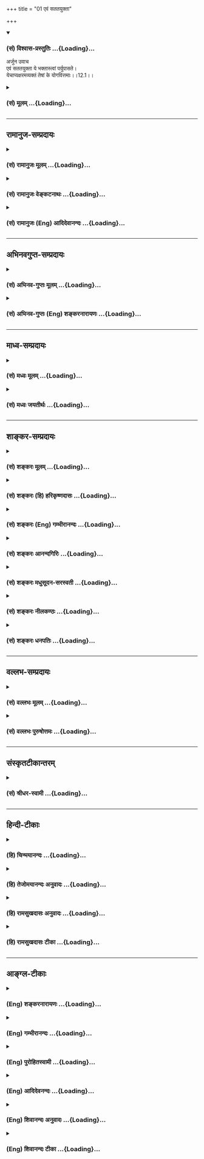 +++
title = "01 एवं सततयुक्ता"

+++
<div class="js_include" newlevelforh1="3" title="(सं) विश्वास-प्रस्तुतिः" unfilled url="/purANam_vaiShNavam/mahAbhAratam/06-bhIShma-parva/03-bhagavad-gItA-parva/saMskRtam/vishvAsa-prastutiH/12_bhakti-yogaH/01_evaM_satatayuktA.md">
<details open><summary><h3>(सं) विश्वास-प्रस्तुतिः ...{Loading}...</h3></summary>

अर्जुन उवाच  
एवं सततयुक्ता ये भक्तास्त्वां पर्युपासते।  
येचाप्यक्षरमव्यक्तं तेषां के योगवित्तमाः।।12.1।।
</details>
</div>
<div class="js_include collapsed" newlevelforh1="3" title="(सं) मूलम्" unfilled url="/purANam_vaiShNavam/mahAbhAratam/06-bhIShma-parva/03-bhagavad-gItA-parva/saMskRtam/mUlam/12_bhakti-yogaH/01_evaM_satatayuktA.md">
<details><summary><h3>(सं) मूलम् ...{Loading}...</h3></summary>

अर्जुन उवाच  
एवं सततयुक्ता ये भक्तास्त्वां पर्युपासते।  
येचाप्यक्षरमव्यक्तं तेषां के योगवित्तमाः।।12.1।।
</details>
</div>


_________________
## रामानुज-सम्प्रदायः
<div class="js_include collapsed" newlevelforh1="3" title="(सं) रामानुजः मूलम्" unfilled url="/purANam_vaiShNavam/mahAbhAratam/06-bhIShma-parva/03-bhagavad-gItA-parva/saMskRtam/rAmAnujaH/mUlam/12_bhakti-yogaH/01_evaM_satatayuktA.md">
<details><summary><h3>(सं) रामानुजः मूलम् ...{Loading}...</h3></summary>

।।12.1।। अर्जुन उवाच -- एवंमत्कर्मकृत् (गीता 11।55) इत्यादिना उक्तेन
प्रकारेण **सततयुक्ताः** भगवन्तं त्वाम् एव परं प्राप्यं मन्वाना **ये
भक्ताः त्वां** सकलविभूतियुक्तम्
अनवधिकातिशयसौन्दर्यसौशील्यसार्वज्ञ्यसत्यसंकल्पत्वाद्यनन्दगुणसागरं
परिपूर्णम् **उपासते;** **ये च अपि अक्षरं** प्रत्यगात्मस्वरूपं तद् एव च
**अव्यक्तं** चक्षुरादिकरणेन अनभिव्यक्तस्वरूपम् उपासते; **तेषाम्**
उभयेषां **के योगवित्तमाः** के स्वसाध्यं प्रति शीघ्रगामिनः इत्यर्थः। भवामि
न चिरात्पार्थ मय्यावेशितचेतसाम्।। (गीता 12।7) इति उत्तरत्र योगवित्तमत्वं
शैघ्र्यविषयम् इति हि व्यञ्जयिष्यते।

</details>
</div>
<div class="js_include collapsed" newlevelforh1="3" title="(सं) रामानुजः वेङ्कटनाथः" unfilled url="/purANam_vaiShNavam/mahAbhAratam/06-bhIShma-parva/03-bhagavad-gItA-parva/saMskRtam/rAmAnujaH/venkaTanAthaH/12_bhakti-yogaH/01_evaM_satatayuktA.md">
<details><summary><h3>(सं) रामानुजः वेङ्कटनाथः ...{Loading}...</h3></summary>

  
  
।।12.1।। प्रसक्ताया भक्तेः श्रैष्ठ्यादिकमुच्यत इति
द्वादशाध्यायार्थसङ्गतिं वक्तुं पूर्वोक्तमनुवदन् भक्तियोगप्रकरणे
वैश्वरूप्यप्रदर्शनसङ्गतिमप्यर्थाद्विविनक्ति -- भक्तियोगनिष्ठानामिति।
साक्षात्कृते हि पूर्णोपासनं शक्यम्; उपास्यत्वफलत्वोपयुक्ताकारेण
तत्प्रकाशनं च युक्तमिति भावः।
प्रस्तुतसाक्षात्कारादिकारणप्रधानसङ्गतिस्थलमाहउक्तं चेति। स्वप्रकाशनहेतुः
कारुण्यादिकम्। तदैव कार्यसिद्ध्यर्थं सत्यसङ्कल्पत्वोक्तिः।
उपायफलनिर्देशानन्तरं फलाविलम्बाद्युक्तिरिति सङ्गतिमाहअनन्तरमिति।
एतेनभक्तिशैघ्र्यमुपायोक्तिरशक्तस्यात्मनिष्ठता।
तत्प्रकारास्त्वतिप्रीतिर्भक्ते द्वादश उच्यते \[गी.सं.16\] इति
सङ्ग्रहश्लोकोऽपि व्याख्यातः। अतिप्रीतिः इत्यादिना संगृहीतस्य
द्वादशाध्यायान्तिमश्लोकार्थस्य भाष्ये चकारेण सङ्ग्रहः।
उपक्रान्तोपसंहारमात्ररूपत्वात्तस्य पृथगनुक्तिः। अस्मिन्नध्याये
योगवित्तमयुक्ततमादिशब्दैः प्रश्नोत्तरगतैस्तारतम्यमात्रमुच्यते।
तच्चोपास्यप्रकर्षहैतुकफलतारतम्यनिबन्धनं किं न स्यात् इत्यत्राह --
भगवदुपासनस्येति। सम्प्रतिपन्नांशे पुनः प्रश्नो न युक्त इति भावः।
अव्यवहितवाक्यसङ्गतिव्यञ्जनार्थमासक्तिवशादौचित्याच्चैवंशब्दानूदितमाहमत्कर्मकृदित्यादिनोक्तेन
प्रकारेणेति। सततयुक्तशब्दोऽत्र सततयोगाशंसापर इत्यभिप्रायेणाहभगवन्तं
त्वामेव परं प्राप्यं मन्वाना इति। मत्परमः \[11।55\] इति हि
पूर्वश्लोकोक्तम्। सुग्रहत्वानुगुणाकारसूचनार्थंसकलेत्यादिनात्वाम् इति
निर्देशस्य प्रागुपदेशदिव्यचक्षुर्भ्यां
प्रतिपन्नविभूत्यादिवैशिष्ट्यपरत्वं दर्शितम्। यद्वापर्युपासते
इत्यत्रोपसर्गाभिप्रेतोक्तिरियम्। तदाहपरिपूर्णमिति। अक्षरशब्दस्य
प्रकृतावीश्वरे च प्रयोगादिह तद्व्यावृत्त्यर्थमाहप्रत्यगात्मस्वरूपमिति।
अव्यक्तशब्दस्याक्षरशब्दसमभिव्याहृताचिद्विशेषपरत्वव्युदासायाहतदेव
चाव्यक्तमिति। यच्छब्दत्रयाभावादुत्तरे
च,विशेषणविशेष्यव्यक्तेरत्रोपास्यत्रयपरत्वमनुचितमिति
भावः। पञ्चविंशकमव्यक्तं ष़ड्विंशः पुरुषोत्तमः। एतज्ज्ञात्वा विमुच्यन्ते
यतयः शान्तबुद्धयः इति यमस्मृतिवचनेऽपि पुरुषोत्तमादर्वाचीन
एवाव्यक्तशब्दः। अत्र योगवित्तमशब्दाभिप्रेतमाधिक्यं दर्शयतिके
स्वसाध्यमिति। प्रश्नस्योपास्याधिक्यादिपरत्वं मा भूत् उक्तार्थपरत्वे किं
प्रमाणं इत्यत्राहभवामीति। प्रश्नान्यथानुपपत्त्यैव पारिशेष्यादयमर्थः
सिद्धः उत्तरवाक्ये तु स्पष्टः। क्लेशोऽधिकतरस्तेषाम् इति
चाक्षरनिष्ठात्प्रकर्ष उच्यत इति भावः।  
  

</details>
</div>
<div class="js_include collapsed" newlevelforh1="3" title="(सं) रामानुजः (Eng) आदिदेवानन्दः" unfilled url="/purANam_vaiShNavam/mahAbhAratam/06-bhIShma-parva/03-bhagavad-gItA-parva/saMskRtam/rAmAnujaH/english/AdidevAnandaH/12_bhakti-yogaH/01_evaM_satatayuktA.md">
<details><summary><h3>(सं) रामानुजः (Eng) आदिदेवानन्दः ...{Loading}...</h3></summary>

12.1 Arjuna said These are two types of spiritual aspirants who are
contrasted thus: (1) On the one hand there are those devotees who adore
You 'thus'; namely, in the way taught in such text as 'Whosoever works
for Me' (11.55), and who are desirous of being ever 'integrated' with
You, namely, considering You as the supreme end. They adore You in utter
devotion - You, the ocean of boundless attributes of limitless
excellence like grace, affability, omniscience, true resolve etc., and
endowed with all glory. (2) On the other hand there are those who
meditate on the 'Imperishable', (Aksara) namely, the individual self in
Its true nature, which is the same as the 'Unmanifest' (Avyakta), namely
that whose nature cannot be grasped by organs such as the eye etc. The
estion posed is: Which of these two classes of devotees have greater
knowledge of Yoga; Who would reach their respective goals sooner; Such
is the meaning of the estion. Sri Krsna clearly states later on, 'O
Arjuna, I become before long their redeemer from the fatal sea of
recurring births and deaths' (12.7), with reference to the speed with
which the latter kind of devotees reach Him.

</details>
</div>


_________________
## अभिनवगुप्त-सम्प्रदायः
<div class="js_include collapsed" newlevelforh1="3" title="(सं) अभिनव-गुप्तः मूलम्" unfilled url="/purANam_vaiShNavam/mahAbhAratam/06-bhIShma-parva/03-bhagavad-gItA-parva/saMskRtam/abhinava-guptaH/mUlam/12_bhakti-yogaH/01_evaM_satatayuktA.md">
<details><summary><h3>(सं) अभिनव-गुप्तः मूलम् ...{Loading}...</h3></summary>

।।12.1।। एवमिति। एवम् उक्तेन नयेन ये सेश्वरब्रह्मोपासका ये च +++(S omits ये
च)+++ केवलं आत्ममात्रमुपासते; तेषां विशेषाख्यानाय प्रश्नः।

</details>
</div>
<div class="js_include collapsed" newlevelforh1="3" title="(सं) अभिनव-गुप्तः (Eng) शङ्करनारायणः" unfilled url="/purANam_vaiShNavam/mahAbhAratam/06-bhIShma-parva/03-bhagavad-gItA-parva/saMskRtam/abhinava-guptaH/english/shankaranArAyaNaH/12_bhakti-yogaH/01_evaM_satatayuktA.md">
<details><summary><h3>(सं) अभिनव-गुप्तः (Eng) शङ्करनारायणः ...{Loading}...</h3></summary>

12.1 Evam etc. The estion is for getting an explanation regarding the
superiority among those who are the worshippers of the Absolute with
Sovereign power, by the said method and those who worship the Self alone
\[without any attribute\].

</details>
</div>


_________________
## माध्व-सम्प्रदायः
<div class="js_include collapsed" newlevelforh1="3" title="(सं) मध्वः मूलम्" unfilled url="/purANam_vaiShNavam/mahAbhAratam/06-bhIShma-parva/03-bhagavad-gItA-parva/saMskRtam/madhvaH/mUlam/12_bhakti-yogaH/01_evaM_satatayuktA.md">
<details><summary><h3>(सं) मध्वः मूलम् ...{Loading}...</h3></summary>

।।12.1।। उपासनाप्रियाय नमः। । अव्यक्तोपासनाद्भगवदुपासनस्योत्तमत्वं
प्रदर्श्य तदुपायं प्रदर्शयत्यस्मिन्नध्याये तदुपासनमपि मोक्षसाधनं
प्रतीयते श्रियं वसाना अमृतत्वमायन्भवन्ति सत्या समिथा मितद्रौ
\[ऋक्सं.7।4।4।4\] इति। अनाद्यनन्तं महतः परं ध्रुवं निचाय्य
तन्मृत्युमुखात्प्रमुच्यते \[कठो.3।15\] इति च। अव्यक्तं च महतः परम्। महतः
परमव्यक्तम् \[कठो.3।11\] इत्युक्तपरामर्शोपपत्तेः। उपास्य तां
श्रियमव्यक्तसंज्ञां भक्त्या मर्त्यो मुच्यते सर्वबन्धैः इति सामवेदे
आग्निवेश्यशाखायाम्। महच्च माहात्म्यं तस्या वेदेषूच्यते -- चतुष्कपर्दा
युवतिः सुपेशा घृतप्रतीका वयुनानि वस्ते। तस्यां सुपर्णा वृषणा
निषेदतुर्यत्र देवा दधिरे भागधेयम्। \[ऋक्सं.8।6।16।3\] चतुःशिखण्डा युवतिः
सुपेशा घृतप्रतीका वयुनानि वस्ते इति च। अहं
रुद्रेभिर्वसुभिश्चराम्यहमादित्यैरुत विश्वदेवैः इत्यारभ्य अहं राष्ट्री
सङ्गमनी वसूनां चिकितुषी प्रथमा यज्ञियानाम्। तां मा देवा व्यदधुः पुरुत्रा
भूरिस्थात्रां भूर्यावेशयन्तीम्। मया सो अन्नमत्ति यो विपश्यति यः प्राणिति
य ईं श्रृणोत्युक्तम्। अमन्तवो मां त उपक्षियन्ति श्रुधि श्रुत श्रद्धिवं
ते वदामि। यं कामये तं तमुग्रं कृणोमि तं ब्रह्माणं तमृषिं तं सुमेधाम्।
अहं रुद्राय धनुरातनोमि ब्रह्मद्विषे शरवे हन्तवा उ।। अहं सुवे पितरमस्य
मूर्धन्मम योनिरप्स्वान्तस्समुद्रे। परो दिवा पर एना पृथिव्यै तावती महिना
सम्बभूव \[ऋक्सं.8।7व.11;12\] इत्यादि च। त्वया जुष्ट ऋषिर्भवति देवि त्वया
ब्रह्म गतश्रीरुत त्वया \[म.ना.13।2\] इति च। इति शङ्का कस्यचिद्भवति; अतो
जानन्नपि सूक्ष्मयुक्तिज्ञानार्थं पृच्छति -- एवमिति। एवंशब्देन
दृष्टश्रुतरूपंमत्कर्मकृत् \[11।55\] इत्यादिप्रकारश्च परामृश्यते। अव्यक्तं
प्रकृतिः। महतः परमव्यक्तं \[कठो.3।12\] इति प्रयोगात्। यत्तत्
त्रिगुणमव्यक्तं नित्यं सदसदात्मकम्। प्रधानं प्रकृतिं प्राहुरविशेषं
विशेषवत् \[3।26।10\] इति च भागवते। अक्षरं च तत्। अक्षरात्परतः परः
\[मु.उ.2।1।2\] इति श्रुतेः। परं तु ब्रह्म न हि
भगवतोऽन्यत्। आनन्दमानन्दमयेऽवसाने सर्वात्मके ब्रह्मणि वासुदेवे \[ \] इति
भागवते। रूपं चेदृशं साधितं पुरस्तात्। उपासनं च तथैव कार्यम्। सहस्रशीर्षा
पुरुषः सहस्राक्षः सहस्रपात् \[ऋक्सं.8।4।17।1श्वे.उ.3।14\] इत्यारभ्य
तमेवं विद्वानमृत इह भवति \[नृ.पू.ता.1।6\] नान्यः पन्था अयनाय विद्यते
\[श्वे.उ.3।8\] इति साम्यासा। आदित्यवर्णत्वादिश्च न
वृथोपचारत्वेनाङ्गीकार्यः। तथा च सामवेदे सौकरायणश्रुतिः -- स्थाणुर्ह वै
प्राजापत्यः स प्रजापतिं पितरमेत्योवाच। मुमुक्षुभिः साधुभिः पूतपापैः किमु
ह वै तारकं तारवाच्यम्। ध्यानं च तस्याप्तरुचेः कथं स्याद्ध्येयश्च कः
पुरुषोऽलोमपादः इति। तं होवाचैष वै विष्णुस्तारकोऽलोमपादो ध्यानं च
तस्याप्तरुचेर्वदामि। सोऽनन्तशीर्षो बहुवर्णः सुवर्णो ध्येयः स वै
लोहितादित्यवर्णः। श्यामोऽथ वा हृदये सोऽष्टबाहुरनन्तवीर्योऽनन्तबलः पुराणः
इति। अरूपत्वा देस्तु गतिरुक्ता। पुरुषभेदश्च प्रश्नादौ प्रतीयते। त्वां
पर्युपासतेये चाप्यक्षरमव्यक्तं इत्यादौ।

</details>
</div>
<div class="js_include collapsed" newlevelforh1="3" title="(सं) मध्वः जयतीर्थः" unfilled url="/purANam_vaiShNavam/mahAbhAratam/06-bhIShma-parva/03-bhagavad-gItA-parva/saMskRtam/madhvaH/jayatIrthaH/12_bhakti-yogaH/01_evaM_satatayuktA.md">
<details><summary><h3>(सं) मध्वः जयतीर्थः ...{Loading}...</h3></summary>

।।12.1।। एतदध्यायप्रतिपाद्यमर्थमाह -- **अव्यक्ते**ति। अव्यक्तं श्रीः;
तदुपायं भगवदुपासनोपायम्। तदुपायप्रदर्शनं च
भगवदुपासनाधिक्यसमर्थनार्थमित्येकार्थता; षट्कान्तर्भावश्च। अर्जुनस्य
प्रश्नसङ्गतिप्रदर्शनेनैवानन्तर्यलक्षणाऽपि सङ्गतिर्ज्ञायते। ननु
भगवदुपासनमिवाव्यक्तोपासनमपि यदि मोक्षसाधनत्वेन प्रमितं स्यात्; तदा
तत्साधकाधिक्यविषयः संशयः स्यात्। तदेव कुतः तथा च कथमयं संशयमूलोऽर्जुनस्य
प्रश्नः नहि भिन्नफलसाधनसाधकानां निर्धारणार्थः प्रश्नो युज्यते; किन्तु
साध्यनिर्धारणार्थ एव न च तथा प्रकृतोयावानर्थः \[2।46\] इत्यादिना
निरस्तत्वादित्यत आह **तदुपासनमपी**ति। श्रियं प्रति वसाना
वसन्तस्तामाच्छाद्य स्थिताः; उपासीना इति यावत्। तेषां समिथा समीहितानि
सत्यानि भवन्ति। मितद्रौ समुद्रे क्षीराब्धौ। श्रीशब्दस्यान्यतोऽपि
प्रवृत्तेः अव्यक्तविषयामेव श्रुतिं पठति -- **अनादीति**। निचाय्य सम्पूज्य
निशाम्य वा। अत्रापि नाव्यक्तं श्रूयत इत्यत आह -- **अव्यक्तं चे**ति।
चोऽवधारणे। कुत एतत् परमात्मनोऽपि तत्सम्भवादित्यत आह -- **महत इति**। अत्र
हि तं महतः परमिति परमर्शो दृश्यते; स चोक्तस्यैव भवति; अव्यक्तमेव च महतः
परमव्यक्तं \[कठो.3।11\] इति महतः परत्वेनोक्तम् अतोऽत्राप्यव्यक्तग्रहणे
तमित्ययंमहतः परमव्यक्तं इत्युक्तस्य परामर्श इत्युपपद्यते।
अन्यथाऽनुक्तपरामर्शः प्रसज्यते। परमात्मा तु न महतः पर इत्युक्तः किन्तु
अव्यक्तात्पुरुषः परः \[कठो.3।11\]
इत्येवेत्यर्थः। श्रुतिद्वयार्थसंग्राहिकां स्पष्टां चात्र श्रुतिमुदाहरति
-- **उपास्ये**ति। नन्वेवं प्रतीयमानमपि अव्यक्तोपासनस्य
मोक्षसाधनत्वमुपचरितमेवअन्तवत्तु फलं तेषां \[7।23\] इत्युक्तन्यायात् अतो
नास्य सन्देहहेतुत्वमित्यत आह -- **महच्चे**ति। तस्याः श्रियः युक्तं
ब्रह्माद्युपासनस्य मोक्षसाधनतायां उपचरितत्वकल्पनम्; तेषां
जननमरणादिमत्त्वेनासम्भवात्। श्रियस्तु महामाहात्म्यवत्त्वेन
वेदोक्तत्वादसम्भवाभावात्। वास्तवमेव तदुपासनस्य मोक्षसाधनत्वमित्यर्थः।
सुपेशा सुरूपा घृतप्रतीका दीप्ताङ्गी वयुनानि ज्ञानानि वस्ते आच्छादयति;
ज्ञानालंकृतेति यावत्। सुपर्णा सुष्ठु परमानन्दौ; वृषणा सेवकौ; द्विरूपो
भगवानेव। यत्र यस्यां विषये। अत्र नित्ययौवनं ज्ञानमयत्वं
सर्वदेवतापूज्यत्वं च प्रतीयते। एवमुत्तरत्र। रुद्राद्यैः परिवृता राष्ट्री
राज्ञी यज्ञियानां यज्ञार्हाणां वसूनां पदार्थानां देवानां वा सङ्गमनी
सङ्गमयित्री। प्रथमा चिकितुषी अनादितः सर्वत्र कृतनिवासा। पुरुत्रा
पुरुस्थानेषु व्यदधुः कृतवन्तः पूजार्थं प्रतिष्ठापितवन्तः। भूरिस्थात्रां
स्वतो भूरिस्थानेषु स्थिताम्। भूरिस्थानेषु देवानावेशयन्तीम्। योऽन्नमत्ति
स मयैवात्तीत्यादि। ये अमन्तवो निरपराधास्ते मामुपक्षियन्ति मत्समीपे
वसन्ति। श्रुधि शृणु। श्रुत प्रसिद्ध। श्रद्धिवं श्रद्धेयम्। यमुग्रं
रुद्रं कर्तुं कामये तं तमुग्रं कृणोमि करोमीत्यादि। सुमेधां सुमेधसम्।
रुद्रायेत्यादिचतुर्थी द्वितीयार्थे। ब्रह्मद्विषे संहारकाले
ब्राह्मणादिसर्वप्राणिद्विषम्। यद्वा ब्रह्मद्विषां शरवे हिंसकं हन्तवा उ
हन्तुमेव। अस्य जगतः पितरं हिरण्यगर्भं मूर्धनि सर्वाधिक्ये। योनिः कारणम्।
दिवेत्यादितृतीया पञ्चम्यर्थे। एना एतस्याः महिना महिम्नाऽहमेतावतो
सम्बभूवेत्यादिनोच्यते। भवत्वेवं ततः किं असन्दिग्धतया
भगवन्तमेवोपासीनस्यार्जुनस्य कथमयं संशयो येनैवं पृच्छति इत्यत आह --
**इती**ति। यत एवं भगवदुपासनस्येवाव्यक्तोपासनस्यापि विनोपचारेण
मोक्षसाधनत्वं प्रतीयत इति। तस्मान्मार्गद्वयेनैकमेव फलं प्राप्नुवतां
मध्ये के श्रेष्ठा इति साधकबाधकप्रमाणाभावेन शङ्कासंशयः
कस्यचिदविदिततत्त्वस्य भवति; अतस्तदनुजिघृक्षया भगवदुपासका एव श्रेष्ठा इति
जानन्नप्यर्जुनः पृच्छतीत्यर्थः। अथवा जानन्नपि तत्र
स्वाविदितयुक्तिज्ञानार्थं संशयमाहृत्य पृच्छतीत्याह -- **सूक्ष्मे**ति।
योग्यतावशादेवम्भूतं त्वामेवं प्रकारेणोपासत इत्युभयत्रैवं शब्दस्यान्वय
इत्याशयवानाह -- **एवमि**ति। दृष्टं श्रुतं च रूपं यस्य
ब्रह्मणस्तत्तथा। अव्यक्ताक्षरशब्दयोरपव्याख्यानं निराकर्तुमर्थं तावदाह --
**अव्यक्तमि**ति। प्रकृतिश्चेतना त्रिगुणं त्रिगुणाभिमानित्वात्।
सदसदात्मकं कार्यकारणाभिमानित्वात्। अविशेषं अकार्यं ततः प्रधानं प्राहुः
विशेषवत् कार्यवत्। ततः प्रकृतिं प्राहुः तत्प्रकृत्याख्यं तत्त्वम्। परतः
परोऽत्युत्तमः। अत्राव्यक्तमिति विशेष्यवाची। अक्षरमिति विशेषणवाची
अव्यक्तासक्तचेतसाम्। अव्यक्ता हि गतिः \[12।5\] इत्यादिवचनात्। अतो
व्युत्क्रमेण व्याख्यानम्। विशेषणोपादानं च देवतान्तरवैलक्षण्यप्रदर्शनेन
प्रश्नसम्भावनार्थम्। एतदेव भाष्यकृता महच्चेत्यादिना प्रपञ्चितम्। अन्ये
तुये त्वां भगवन्तं वासुदेवमुपासते; ये चाप्यक्षरमव्यक्तं परं ब्रह्म तेषां
के योगवित्तमाः इति व्याचक्षते तदसदित्याह -- **परं त्वि**ति। आनन्दं
इत्यादेः पूर्वेणोत्तरेण चान्वयो द्रष्टव्यः। तथा च ये त्वां,पर्युपासते ये
च त्वामित्युक्तं स्यात्। तथा चोन्मत्तप्रलापत्वप्रसङ्ग इति भावः। ननु
भगवान्करचरणादिमद्रूपवान्; परं ब्रह्म तु नेदृशरूपवत्। अशब्दमस्पर्शमरूपम्
\[कठो.3।15\] इत्यादिश्रुतेः। अतः कथमेतत् इत्यत आह -- **रूपं चे**ति।
पराभ्युपगतस्य ब्रह्मणोऽपीति शेषः। अस्तु भगवानेव परं ब्रह्म; किन्तु ये
त्वामेवं साकारमुपासते ये चाव्यक्तं निराकारं तेषां के योगवित्तमा इति
प्रश्नार्थ इत्यत आह -- **उपासनं चे**ति। तथैव रूपवत्तयैव। स्यादयं
प्रश्नार्थो यदि रूपवत्त्वारूपवत्त्वाभ्यां भगवदुपासनं कार्यं स्यात् न
त्वेतदस्ति; किन्तु रूपवत्तयैवान्यस्य मिथ्योपासनत्वेनानर्थहेतुत्वादिति
भावः। कुत एतत् इत्यत आह -- **सहस्रे**ति। आरभ्येत्यनेन ब्राह्मणोऽस्य
मुखमासीत् \[ऋक्सं.8।4।19।2\] इत्यादेः आदित्यवर्णं तमसस्तु पारे
\[चित्यु.12।7\] इत्यादेश्च ग्रहणम्। अभ्यासशब्देन तत्फलनियमो लक्ष्यते।
श्रुतिः साकारोपासनं मोक्षसाधनमाहेति शेषः। नन्वत्रोच्यमान
आदित्यवर्णत्वादिराकारः अतमस्कत्वादिसादृश्यादुपचरित एवेत्यत आह --
**आदित्ये**ति। वृथा बाधकेन विना उपचर्यत इत्युपचारः। केचित् सहस्रशीर्षा
इत्यादिकं हिरण्यगर्भविषयमिति मन्यन्ते अतस्तद्विधूय ईश्वरविषयतया स्वमतं
गृहीतुमादित्येत्यादीत्युक्तम्। उपचारानर्ही चात्र श्रुतिमाह -- **तथा
चे**ति। स्थाणुः; रुद्रः प्राजापत्यः; प्रजापतेरपत्यम्। साधुभिः साधकैः
तारकं संसारस्य। तारः ङ्कारः आप्तरुचेर्व्याप्ततेजसः। लोमेति केशवचनम्।
लोमपादेति द्वन्द्वः। न विद्यन्ते लोमान्तपादाद्यवयवा यस्यासावलोमपादः; तं
स्थाणुमुवाच प्रजापतिः। सुवर्णः सुवर्णवर्णः। अत्र मुमुक्षुभिः को ध्येय
प्रश्नः। इत्यकः तारावाच्यं तारकं वस्तु किमिति द्वितीयः। तस्य ध्यानं कथं
स्यात् किं साकारतयोत निराकारत्वेन नाद्यः; अलोमपादो ह्यसावुच्यते। न
द्वितीयः; बुद्धावनारोहात् इति तृतीयः; तत्राद्यद्वितीययोरर्थतो न भेदः।
तारकस्यैव मुमुक्षुध्येयत्वादित्यभिप्रेत्य द्वयोरेकमेवोत्तरमाह यस्त्वया
मुमुक्षुध्येयः तारकः पृष्टः एष विष्णुरिति। यद्यप्यसावलोमपाद उच्यते तथापि
तस्य साकारतयैव ध्यानं वदामीति तृतीयस्य यदि ब्रह्म साकारमेव तद्ध्यानं च
तथैव कार्यम्। तर्हि अशब्दमस्पर्शमरूपमव्ययम् \[कठो.3।15\] इत्यादेः का
गतिः इत्यत आह -- **अरूपत्वादेस्त्वि**ति। लौकिकरूपाद्यभावरूपा एतेनालोमपाद
इत्यस्याभिप्रायोऽप्युक्तो भवति। इतोऽपि न परोक्तः प्रश्नार्थ इत्याह --
**पुरुषेति**। एवं हि व्याख्याने ध्येयस्यैव ध्यानं द्वेधेत्युक्तं स्यात्।
अत्र तु ध्येयौ पुरुषौ द्वौ प्रतीयेते। अतश्च नैवमित्यर्थः।
प्रश्नस्यैकध्येयविषयतया कथञ्चिद्व्याख्यानेऽप्युत्तरं
निरवकाशमित्याशयेनादिग्रहणं कृतम्। किञ्च साकारोपासनेन विशुद्धाशये
निराकारमुपास्त इत्येकस्यैव क्रमेण ध्येयद्वयमिति परेषां सिद्धान्तः; अत्र
तूपासकपुरुषभेदः प्रतीयते ततोऽपि नान्योऽर्थ इत्याह -- **पुरुषेति**।
उत्तरापव्याख्याननिराकरणं तु तात्पर्यनिर्णय इत्युक्तमेव व्याख्यानमिति
स्थितम्।

</details>
</div>


_________________
## शाङ्कर-सम्प्रदायः
<div class="js_include collapsed" newlevelforh1="3" title="(सं) शङ्करः मूलम्" unfilled url="/purANam_vaiShNavam/mahAbhAratam/06-bhIShma-parva/03-bhagavad-gItA-parva/saMskRtam/shankaraH/mUlam/12_bhakti-yogaH/01_evaM_satatayuktA.md">
<details><summary><h3>(सं) शङ्करः मूलम् ...{Loading}...</h3></summary>

।।12.1।। --,एवम् इति अतीतानन्तरश्लोकेन उक्तम् अर्थं परामृशति मत्कर्मकृत्
इत्यादिना। **एवं सततयुक्ताः;** नैरन्तर्येण भगवत्कर्मादौ यथोक्ते अर्थे
समाहिताः सन्तः प्रवृत्ता इत्यर्थः। **ये भक्ताः** अनन्यशरणाः सन्तः
**त्वां** यथादर्शितं विश्वरूपं **पर्युपासते** ध्यायन्ति **ये चान्येऽपि**
त्यक्तसर्वैषणाः संन्यस्तसर्वकर्माणः यथाविशेषितं ब्रह्म **अक्षरं**
निरस्तसर्वोपाधित्वात् **अव्यक्तम्** अकरणगोचरम्। यत् हि करणगोचरं तत्
व्यक्तम् उच्यते; अञ्जेः धातोः तत्कर्मकत्वात् इदं तु अक्षरं तद्विपरीतम्;
शिष्टैश्च उच्यमानैः विशेषणैः विशिष्टम्; तत् ये चापि पर्युपासते;
**तेषाम्** उभयेषां मध्ये के योगवित्तमाः के अतिशयेन योगविदः
इत्यर्थः।।**श्रीभगवान् उवाच --** ये तु अक्षरोपासकाः सम्यग्दर्शिनः
निवृत्तैषणाः; ते तावत् तिष्ठन्तु तान् प्रति यत् वक्तव्यम्; तत्
उपरिष्टात् वक्ष्यामः। ये तु इतरे --,श्रीभगवानुवाच --,

</details>
</div>
<div class="js_include collapsed" newlevelforh1="3" title="(सं) शङ्करः (हि) हरिकृष्णदासः" unfilled url="/purANam_vaiShNavam/mahAbhAratam/06-bhIShma-parva/03-bhagavad-gItA-parva/saMskRtam/shankaraH/hindI/harikRShNadAsaH/12_bhakti-yogaH/01_evaM_satatayuktA.md">
<details><summary><h3>(सं) शङ्करः (हि) हरिकृष्णदासः ...{Loading}...</h3></summary>

।।12.1।। तथा विश्वरूप ( एकादश ) अध्यायमें आपने उपासनाके लिये ही मुझे
सम्पूर्ण ऐश्वर्ययुक्त; सबका आदि और समस्त जगत्का आत्मारूप अपना विश्वरूप
भी दिखलाया है और वह रूप दिखलाकर आपने मेरे ही लिये कर्म करनेवाला हो
इत्यादि वचन भी कहे हैं। इसलिये इन दोनों पक्षोंमें कौनसा पक्ष श्रेष्ठतर
है; यह जाननेकी इच्छासे मैं आपसे पूछता हूँ। इस प्रकार अर्जुन बोला --,
एवम् शब्दसे जिसके आदिमें मत्कर्मकृत् यह पद है; उस पासमें ही कहे हुए
श्लोकके अर्थका अर्थात् एकादश अध्यायके अन्तिम श्लोकमें कहे हुए अर्थका (
अर्जुन ) निर्देश करता है। इस प्रकार निरन्तरतासे उपर्युक्त साधनोंमें
अर्थात् भगवदर्थ कर्म करने आदिमें दत्तचित्त हुए -- लगे हुए जो भक्त; अनन्य
भावसे शरण होकर पूर्वदर्शित विश्वरूपधारी आप परमेश्वरकी उपासना करते हैं --
उसीका ध्यान किया करते हैं। तथा दूसरे जो समस्त वासनाओंका त्याग करनेवाले;
सर्वकर्मसंन्यासी ( ज्ञानीजन ) उपर्युक्त विशेषणोंसे युक्त परम अक्षर; जो
समस्त उपाधियोंसे रहित होनेके कारण अव्यक्त है; ऐसे इन्द्रियादि करणोंसे
अतीत ब्रह्मकी उपासना किया करते हैं। संसारमें जो इन्द्रियादि करणोंसे
जाननेमें आनेवाला पदार्थ है वह व्यक्त कहा जाता है क्योंकि अञ्ज धातुका
अर्थ इन्द्रियगोचर होना ही है और यह अक्षर उससे विपरीत अकरणगोचर हैं एवं
महापुरुषोंद्वारा कहे हुए विशेषणोंसे युक्त हैं; ऐसे ब्रह्मकी जो उपासना
करते हैं। उन दोनोंमें श्रेष्ठतर योगवेत्ता कौन हैं अर्थात् अधिकतासे योग
जाननेवाले कौन हैं।

</details>
</div>
<div class="js_include collapsed" newlevelforh1="3" title="(सं) शङ्करः (Eng) गम्भीरानन्दः" unfilled url="/purANam_vaiShNavam/mahAbhAratam/06-bhIShma-parva/03-bhagavad-gItA-parva/saMskRtam/shankaraH/english/gambhIrAnandaH/12_bhakti-yogaH/01_evaM_satatayuktA.md">
<details><summary><h3>(सं) शङ्करः (Eng) गम्भीरानन्दः ...{Loading}...</h3></summary>

12.1 The subject-matter stated in the immediately preceding verse,
'৷৷.he who works for Me,' etc. is referred to by the word evam (thus).
Ye bhaktah, those devotees who, seeking no other refuge; evam, thus;
satata-yuktah, being ever-devoted, i.e., remaining unceasingly engaged
in the works of the Lord, etc., intent on the aforesaid purpose;
paryupasate, meditate; tvam, on You, in the Cosmic form as revealed
earlier; ye ca api, and those others, again, who have renounced all
desires, who have given up all actions; who meditate on Brahman as
described (below), aksaram, on the Immutable; avyaktam, on the
Unmanifested, which is so on account of being bereft of all limiting
adjuncts, (and) which is beyond the comprehension of the organs-in the
world, whatever comes within the range of the organs is said to be
manifest, for the root anj conveys that sense; but this Immutable is the
opposite of that and is endowed with alifications that are spoken of by
the great ones; those again, who meditate on that-; tesam, of them,
among the two (groups); ke, who; are the yoga-vit-tamah, best
experiencers of yoga, i.e., who are those that are surpassingly versed
in yoga; But leave alone those who meditate on the Immutable, who are
fully enlightened and are free from desires. Whatever has to be said
with regard to them, we shall say later on. As for those others-

</details>
</div>
<div class="js_include collapsed" newlevelforh1="3" title="(सं) शङ्करः आनन्दगिरिः" unfilled url="/purANam_vaiShNavam/mahAbhAratam/06-bhIShma-parva/03-bhagavad-gItA-parva/saMskRtam/shankaraH/AnandagiriH/12_bhakti-yogaH/01_evaM_satatayuktA.md">
<details><summary><h3>(सं) शङ्करः आनन्दगिरिः ...{Loading}...</h3></summary>

।।12.1।। अशोच्यानित्यादिषु विभूत्यध्यायावसानेष्वध्यायेषु निरुपाधिकस्य
ब्रह्मणो ज्ञेयत्वेनानुसंधानमुक्तमिति वृत्तं कीर्तयति -- **द्वितीयेति।**
अतिक्रान्तेषु तत्तदध्यायेषु सोपाधिकस्यापि ब्रह्मणो ध्येयत्वेन प्रतिपादनं
कृतमित्याह -- **सर्वेति।** सर्वस्यापि प्रपञ्चस्य योगो घटना
जन्मस्थितिभङ्गप्रवेशनियमनाख्या तत्रैश्वर्यं सामर्थ्यं तेन सर्वत्र ज्ञेये
प्रतिबन्धविधुरया ज्ञानशक्त्या विशिष्टस्य सत्त्वाद्युपहितस्य भगवतो ध्यानं
तत्र तत्र प्रसङ्गमापाद्य मन्दमध्यमयोरनुग्रहार्थमुक्तमित्यर्थः। एकादशे
वृत्तमनुवदति -- **विश्वरूपेति।** अध्यायान्ते भगवदुपदेशमनुवदति --
**तच्चेति।** (अतीतानन्तरश्लोकेनोक्तमर्थं परामृशति -- **मत्कर्मकृदिति।**)
यथाधिकारं तारतम्योपेतानि साधनानि नियन्तुमध्यायान्तरमवतारयन्नादौ
प्रश्नमुत्थापयति -- **अत इति।** सोपाधिकध्यानस्य निरुपाधिकज्ञानस्य
चोक्तत्वादित्यर्थः। एवं शब्दार्थमुक्त्वा तमनूद्य सततयुक्ता इति भागं
विभजते -- **एवमिति।** ये भक्ता इत्यनूद्य व्याचष्टे -- **अनन्येति।**
मन्दमध्यमाधिकारिणः सगुणशरणानुक्त्वा निर्गुणनिष्ठानुत्तमाधिकारिणो
निर्दिशति -- **ये चेति।** यथा विशेषितमनिर्देश्यं सर्वत्रगमचिन्त्यं
कूटस्थमित्यादिवक्ष्यमाणविशेषणविशिष्टमित्यर्थः। न क्षरत्यश्नुते
वेत्यक्षरम्। अव्यक्तमित्येतद्व्याचष्टे -- **निरस्तेति।** करणागोचरत्वं
व्यतिरेकद्वारा स्फोरयति -- **यद्धीति।** यथा विशेषितमित्युक्तं स्पष्टयति
-- **शिष्टैश्चेति।** पूर्वार्धगतक्रियापदस्यानुषङ्गं सूचयति -- **तदिति।**
सर्वे तावदेते योगं समाधिं विन्दन्तीति योगविदः। के पुनरतिशयेनैषां मध्ये
योगविदो योगिन इति पृच्छति -- **केऽतिशयेनेति।**

</details>
</div>
<div class="js_include collapsed" newlevelforh1="3" title="(सं) शङ्करः मधुसूदन-सरस्वती" unfilled url="/purANam_vaiShNavam/mahAbhAratam/06-bhIShma-parva/03-bhagavad-gItA-parva/saMskRtam/shankaraH/madhusUdana-sarasvatI/12_bhakti-yogaH/01_evaM_satatayuktA.md">
<details><summary><h3>(सं) शङ्करः मधुसूदन-सरस्वती ...{Loading}...</h3></summary>

।।12.1।। पूर्वाध्यायान्तेमत्कर्मकृन्मत्परमो मद्भक्तः सङ्गवर्जितः।
निर्वैरः सर्वभूतेषु यः स मामेति पाण्डव इत्युक्तं तत्र मच्छब्दार्थे
संदेहः किं निराकारमेव सर्वस्वरूपं वस्तु मच्छब्देनोक्तं भगवता किं
साकारमिति। उभयत्रापि प्रयोगदर्शनात्बहूनां जन्मनामन्ते ज्ञानवान्मां
प्रपद्यते। वासुदेवः सर्वमिति स महात्मा सुदुर्लभः इत्यादौ निराकारं वस्तु
व्यपदिष्टं। विश्वरूपदर्शनानन्तरं चनाहं वेदैर्न तपसा न दानेन न चेज्यया।
शक्य एवंविधो द्रष्टुं दृष्टवानसि मां यथा इति साकारं वस्तु। उभयोश्च
भगवदुपदेशयोरधिकारिभेदेनैव व्यवस्थया भवितव्यम्। अन्यथा विरोधात्। तत्रैवं
सति मया मुमुक्षुणा किं निराकारमेव वस्तु चिन्तनीयं किंवा साकारमिति
स्वाधिकारनिश्चयाय सगुणनिर्गुणविद्ययोर्विशेषबुभुत्सया अर्जुन उवाच --
एवमिति। एवं मत्कर्मकृदित्याद्यनन्तरोक्तप्रकारेण सततयुक्ता नैरन्तर्येण
भगवत्कर्मादौ सावधानतया प्रवृत्ता भक्ताः साकारवस्त्वेकशरणाः
सन्तस्त्वामेवंविधं साकारं ये पर्युपासते सततं चिन्तयन्ति; ये चापि सर्वतो
विरक्तास्त्यक्तसर्वकर्माणोऽक्षरं न क्षरत्यश्नुते वेत्यक्षरंएतद्वै
तदक्षरं गार्गि ब्राह्मणा अभिवदन्त्यस्थूलमनण्वह्रस्वमदीर्घम्
इत्यादिश्रुतिप्रतिषिद्धसर्वोपाधिरहितं निर्गुणं ब्रह्म अतएवाव्यक्तं
सर्वकरणागोचरं निराकारं त्वां पर्युपासते तेषामुभयेषां मध्ये के योगवित्तमा
अतिशयेन योगविदो योगं समाधिं विदन्तीति वा योगविद उभयेऽपि। तेषां मध्ये के
श्रेष्ठा योगिनः। केषां ज्ञानं मयानुसरणीयमित्यर्थः।

</details>
</div>
<div class="js_include collapsed" newlevelforh1="3" title="(सं) शङ्करः नीलकण्ठः" unfilled url="/purANam_vaiShNavam/mahAbhAratam/06-bhIShma-parva/03-bhagavad-gItA-parva/saMskRtam/shankaraH/nIlakaNThaH/12_bhakti-yogaH/01_evaM_satatayuktA.md">
<details><summary><h3>(सं) शङ्करः नीलकण्ठः ...{Loading}...</h3></summary>

।।12.1।। सप्तममारभ्यैतावता ग्रन्थेन तत्पदवाच्यार्थो निरूपितः। इदानीं
तत्पदार्थशोधनमुपासनाकाण्डं च समापयिष्यन्निहार्थतः प्राधान्येन
तत्पदलक्ष्यमर्थं तद्विदां लक्षणानि च प्रदर्श्यन्ते। शब्दतस्तु
लौकिकबुद्ध्यनुसारेण तत्पदवाच्यस्यैवोपासनादिकं प्रपञ्च्यते। तत्र
पूर्वाध्यायान्तेमत्कर्मकृन्मत्परमः इत्यादिना स्वभजनमुक्तम्। तत्र
मच्छब्दार्थः किं सगुणमुत निर्गुणं ब्रह्म। उभयत्राप्यस्मच्छब्दस्य पूर्वं
प्रयोगदर्शनात्संदिहानः पृच्छति -- **एवमिति।** एवमित्यव्यवहितं
मत्कर्मकृदित्यादिनोक्तं प्रकारं परामृशति। अनेन प्रकारेण ये सततयुक्ता
नित्यं समाहितचित्ता भक्ताः सगुणवेदिनस्त्वां पर्युपासते; ये
चाप्यक्षरमस्थूलादिलक्षणमव्यक्तं बुद्ध्याद्यगोचरमुपासते तेषां मध्ये
योगवित्तमाः के कतरे इत्यर्थः।

</details>
</div>
<div class="js_include collapsed" newlevelforh1="3" title="(सं) शङ्करः धनपतिः" unfilled url="/purANam_vaiShNavam/mahAbhAratam/06-bhIShma-parva/03-bhagavad-gItA-parva/saMskRtam/shankaraH/dhanapatiH/12_bhakti-yogaH/01_evaM_satatayuktA.md">
<details><summary><h3>(सं) शङ्करः धनपतिः ...{Loading}...</h3></summary>

।।12.1।। यत्कृपालवमात्रेण मूर्खो भवति पण्डितः। तं वन्दे परमानन्दं विष्णुं
जिष्णु शिवं गुरुम्।।1।।  
  
द्वितीयाद्यध्यायेषु विभूत्यध्यायान्वेषुत्रैगुण्यविषया वेदा
निस्त्रैगुण्योः भवार्जुन। निर्द्वन्द्वो नित्यसत्त्ववस्थो निर्योगक्षेम
आत्मवान्। याननर्थ उदपाने सर्वतः संल्पुतोदके। तावन्सर्वेषु वेदेषु
ब्राह्मणस्य विजानतः। यस्त्वात्मरतिरेव स्यादात्मतृप्तश्च मानवः। आत्मन्येव
च संतुष्टस्तस्य कार्यं न विद्यते। नैव तस्य कृतेनार्थो नाकृतेनेह कश्चन। न
चास्य सर्वभूतेषु कश्चिदर्थव्यपाश्रयः। यथैधांसि
समिद्धोऽग्निर्मस्मसात्कुरुतेऽर्जुन। ज्ञानाग्निः सर्वकर्माणि
भस्मसात्कुरुते तथा। नहि ज्ञानेन सदृशं पवित्रमिह विद्यते। तत्स्वयं
योगसंसिद्धः कालेनात्मनि विन्दति।
तद्धुद्धयस्तदात्मानस्तन्निष्ठास्तत्परायणाः। गच्छन्त्यपुनरावृत्तिं
ज्ञाननिर्धूतकल्मषाः। योऽन्तः सुखोऽन्तरारामस्तथान्तर्ज्योतिरेव यः। स योगी
ब्रह्मनिर्वाणं ब्रह्मभूतोऽधिगच्छति। यो मां पश्यति सर्वत्र सर्वं च मयि
पश्यति। तस्माहं न प्रणश्यामि स च मे न प्रणश्यति। सर्वभूतस्थितं यो मां
भजत्येकत्वमास्थितः। सर्वथा वर्तमानोऽपि स योगी मयि वर्तते। तेषां ज्ञानी
नित्ययुक्त एकभक्तिर्विशिष्यते। प्रियो हि ज्ञाननिनोऽत्यर्थमहं स च मम
प्रियः। अव्यक्तं व्यक्तिमापन्नं मन्यन्ते मामबुद्धयः। परं भावमजानन्तो
ममाव्ययमनुत्तमम्। परस्तस्मात्तु भावोऽन्योऽव्योक्तो व्यक्तात्सनातनः 7यः
सर्वेषु भूतेषु नश्यत्सु न विनश्यति। अव्यक्तोक्षर इत्युक्तस्तमाहुः परमां
गतिम्। यं प्राप्य न निवर्तन्ते तद्धाम परमं मम 8राजविद्या रागुह्यं
पवित्रमिदमुत्तमम्। प्रत्यक्षावगमं धर्म्यं सुशुखं कर्तुमव्ययम्।
अश्रद्दधानाः पुरुषा धर्मस्यास्य परंतप। अप्राप्य मां निवर्तन्ते
मृत्युसंसारवर्त्मनि 9न मे विदुः सुरगणाः प्रभवं न महर्षयः। अहमादिर्हि
देवानां महर्षीणां च सर्वशः। यो मामजमनादिं च वेत्ति लोकमहेश्वरम्। असंमूढः
स मर्त्येषु सर्वपापैः प्रमुच्यते 10 इत्यादिना परमात्मनो ब्रह्मणोऽक्षरस्य
विध्वस्तसर्वविषस्योपासनमुक्तम्। एतद्योनीनि भूतानि सर्वाणीत्युपधारय। अहं
कृत्स्त्रस्य जगतः प्रभवः प्रलयस्तथा। मत्तः परतरं नान्यत्किंचिदस्ति
धनंजय। मयि सर्वमिदं प्रोतं सूत्रे मणिगणा इव 11कविं
पुराणमनुशासितारणोरणीयांसमनुस्मरेद्यः। सर्वस्य
धातारमचिन्त्यरुपमादित्यवर्णं तमसः परस्तात्। प्रयाणकाले मनसाऽचलेन भक्त्या
युक्तो योगबलेन चैव। भ्रुवोर्मध्ये प्राणमावेश्य सम्यक् स तं परं
पुरुषमुपैति दिव्यम् 8अहं सर्वस्य प्रभवो मत्तः सर्वं प्रवर्तते। इति मत्वा
भजन्ते मां बुधा भावसमन्विताः। मच्चिता मद्गतप्राणा बोधयन्तः परस्परम्।
कथयन्तश्च मां नित्यं तुष्यन्ति च रमन्ति च 10 इत्यादिना तत्रतत्र
सर्वयोगैश्वर्यादिमत्सत्त्वोपाधिकस्येश्वरस्योपासनमुक्तम्। विश्वरुपाध्याये
च ऐश्वर्य परमेश्वरस्योपासनार्थं प्रदर्शितम्। तच्च
दर्शयित्वामत्कर्मकृन्मत्परमो मद्भक्तः सङ्गवर्जितः। निर्वैरः सर्वभूतेषु
यः स मामेति पाण्डवइत्युक्तम्। अतः अनयोर्निविशेषसविशेषोपासनरुपयोः पक्षयोः
को वा विशिष्टतर इति ज्ञातुकामोऽर्जुन उवाच -- एवमिति। एवं
मत्कर्मकृदित्याद्युक्तप्रकारेण सततयुक्ताः नैरन्तर्येण भगवत्कर्मादौ
समाधानतया प्रवृत्ता ये भक्ता अनन्यशरणआः सन्तस्त्वां तत्र तत्र प्रदर्शितं
सर्वयोगैश्वर्यज्ञानशक्तिमत्सत्वोपाधिमीश्वरं विश्वरुपं पर्युपासते
ध्यायन्ति ये च त्यक्तपुत्रवित्तलोकैषणाः संन्यस्तसर्वकर्माणो
द्वितीयप्रभतिष्वध्यायेषूक्तमक्षरं न क्षरतीत्यश्रुते वेत्यक्षरं
ब्रह्माद्वयं परमात्मानं विध्यस्तसर्वविशेषमव्यक्तं इन्द्रियैर्न व्यज्यत
इति अव्यक्तमकरणगोचरं पर्युपासते प्रत्यगभिन्नत्वेनानुसंधानं कुर्वन्ति
तेषामुभयेषां मध्ये केऽतिशयेन योगज्ञा इत्यर्थः। अत्र
केचित्पर्वाध्यायान्ते मत्कर्मकृदित्युक्तं तत्र मच्छब्दार्थे संदेहः किं
निराकारमेव सर्वस्वरुपं वस्तु मच्छब्देनोक्तं भगवता; किंवा साकारमिति।
उभयत्रापि पूर्वं प्रयोगदर्शनात्। उभयोश्च भगवदुपदेशयोरधिकारीभेदेनैव
व्यवस्थया भवितव्यम्। तत्रैवंसति मया मुमुक्षुणा किं निराकारमेव वस्तु
चिन्तनीयं किंवा साकारमिति निश्चयाय
सगुणनिर्गुणविद्ययोर्विशेषबुबुत्सयाऽर्जुन आह -- एवमिति। एवं
मतकर्मकृदित्यद्यनन्तरोक्तप्रकारेणेत्यादि वर्णयन्ति तद्विचार्यम्। एवं
सततयुक्ता ये भक्ता इत्यत्र एवमित्यव्यवहितं मत्कर्मकृदित्यानिनोक्तं
प्रकारं परामृशन्नर्जुनः मच्छब्दार्थे संदेहवानिति वक्तुमशक्यत्वात्। नचैवं
सततयुक्ता ये भक्तास्त्वां सगुणं पर्युपासते; ये चाप्येवं सततयुक्ता
अक्षरमव्यक्तं पर्युपासते तेषामुभयेषां के योगवित्तमाः। मत्कर्मकृदित्यत्र
भगवतो मच्छब्दार्थः को वाभिप्रेत इत्यर्थेनादोष इति वाच्यम्। येऽपि सर्वतो
विरक्तास्त्यक्तसर्वकर्माणोऽक्षरमिति स्वपरग्रन्थविरोधात्
एवमित्योत्तरार्थोनान्वेतुतशक्यत्वात्। किंच संनिहितेन
सगुणप्रतिपादकप्रकरणेन मत्कर्मकृदिति लिङ्गेन च निर्णयस्य सत्तवात्संदेह एव
न घटते प्रत्युत्तरं चैतत्संशयानुरुपं न भवतीतिदिक्।

</details>
</div>


_________________
## वल्लभ-सम्प्रदायः
<div class="js_include collapsed" newlevelforh1="3" title="(सं) वल्लभः मूलम्" unfilled url="/purANam_vaiShNavam/mahAbhAratam/06-bhIShma-parva/03-bhagavad-gItA-parva/saMskRtam/vallabhaH/mUlam/12_bhakti-yogaH/01_evaM_satatayuktA.md">
<details><summary><h3>(सं) वल्लभः मूलम् ...{Loading}...</h3></summary>

।।12.1।। प्रमेयरूपा तद्भक्तिः प्रमेयः पुरुषोत्तमः। अतः प्रमेयमार्गे तु
हरिः सेव्यो न चापरः।।1।। अथ पूर्वत्रयदक्षरं वेदविदो वदन्ति \[8।11\]
इत्यादिना विश्वरूपादेरप्यक्षरत्वेन निरूपणश्रवणादक्षरस्य च
भगवद्धामपदत्वोक्तौ भेदमिवालक्ष्य तदुभयोपासकविशेषजिज्ञासया भगवन्तमर्जुन
उवाच -- एवमिति। मत्कर्मकृत् \[11।55\] इत्यादिनोक्तप्रकारेण सततं युक्ता
योगिनोऽर्पितात्मानो वा भक्ता ये त्वां पुरुषोत्तमं सौम्यरूपं
भक्तानुग्रहविग्रहं सर्वविभूतिमूलं
निरवधिकातिशयसौन्दर्यसौशील्यसर्वज्ञत्वसत्यसङ्कल्पत्वाद्यनन्तगुणनिधिं
सदानन्दमात्रकरपादमुखोदगङ्गं परिपूर्णं
स्वेच्छयाऽधिदैविकश्रीभूलीलादिशक्तिभिः सह भुवि प्रादुर्भूतं स्वमायया
मानुषाकारं पर्युपासते परिरत्र वर्जनेअपपरी वर्जने \[अष्टा.1।4।88\]
इत्यनुशासनात्। अन्योपासनं परिवर्ज्य त्वत्समीप आसते आसक्ता ये भक्ताः। ये
चापि समनन्तरोक्तरूपमक्षरमव्यक्तं पर्युपासते। तेषामुभयेषां मध्ये तव मताः
के युक्ततमाः इति प्रश्नः।

</details>
</div>
<div class="js_include collapsed" newlevelforh1="3" title="(सं) वल्लभः पुरुषोत्तमः" unfilled url="/purANam_vaiShNavam/mahAbhAratam/06-bhIShma-parva/03-bhagavad-gItA-parva/saMskRtam/vallabhaH/puruShottamaH/12_bhakti-yogaH/01_evaM_satatayuktA.md">
<details><summary><h3>(सं) वल्लभः पुरुषोत्तमः ...{Loading}...</h3></summary>

  
  
।।12.1।। पुरुषोत्तमभक्तानामक्षराभिनिवेशिनाम्। स्वरूपतारतम्यार्थं
श्रीकृष्णं ह्यर्जुनोऽब्रवीत्।।1।।  
  
पूर्वाध्यायान्तेमत्कर्मकृत् \[11।55\] इत्यनेन भक्तानां स्वभजनैकनिष्ठानां
स्वप्राप्तिरुक्ता; पूर्वं चाष्टमाध्यायेयदक्षरं वेदविदो वदन्ति \[11\]
इत्यारभ्यस याति परमां गतिम् \[8।13\] इत्यन्तमक्षरोपासकानां परमगतिरुक्ता;
एतदुभयोस्तारतम्यजिज्ञासुरर्जुनो भगवन्तं विज्ञापयति -- एवमिति। एवं
पूर्वोक्तप्रकारेण सर्वसङ्गपरित्यागेन अनन्यभक्ता ये त्वां प्रकटमानन्दरूपं
पर्युपासते ध्यायन्ति तेषामुभयेषां मध्ये के योगवित्तमाः
अतिशयितत्वत्संयोगविदः श्रेष्ठा इत्यर्थः। तान् कृपया आज्ञापयेति भावः।  
  

</details>
</div>


_________________
## संस्कृतटीकान्तरम्
<div class="js_include collapsed" newlevelforh1="3" title="(सं) श्रीधर-स्वामी" unfilled url="/purANam_vaiShNavam/mahAbhAratam/06-bhIShma-parva/03-bhagavad-gItA-parva/saMskRtam/shrIdhara-svAmI/12_bhakti-yogaH/01_evaM_satatayuktA.md">
<details><summary><h3>(सं) श्रीधर-स्वामी ...{Loading}...</h3></summary>

।।12.1।। निर्गुणोपासनस्यैवं सगुणोपासनस्य च। श्रेयः कतरदित्येवं निर्णेतुं
द्वादशोद्यमः।।1।।  
  
पूर्वाध्यायान्तेमत्कर्मकृन्मत्परमः इत्येवं भक्तिनिष्ठस्य
श्रेष्ठत्वमुक्तम्। कौन्तेय प्रतिजानीहि इत्यादिना तत्र तस्यैव श्रेष्ठत्वं
वर्णितम्; तथातेषां ज्ञानी नित्ययुक्त एकभक्तिर्विशिष्यते इत्यादिनासर्वं
ज्ञानप्लवेनैव वृजिनं संतरिष्यसि इत्यादिना च ज्ञाननिष्ठस्य
श्रेष्ठत्वमुक्तम्। एवमुभयोः श्रैष्ठ्येऽपि विशेषजिज्ञासया भगवन्तं
प्रत्यर्जुन उवाच **-- एवमिति।** एवं सर्वकर्मार्पणादिना सततं
युक्तास्त्वनिष्ठाः सन्तो ये भक्तास्त्वां विश्वरूपं सर्वज्ञं सर्वशक्तिं
पर्युपासते ध्यायन्ति; ये चाप्यक्षरं ब्रह्माव्यक्तं निर्विशेषमुपासते
तेषामुभयेषां मध्ये अतिशयेन के योगविदः। श्रेष्ठा इत्यर्थः।

</details>
</div>


_________________
## हिन्दी-टीकाः
<div class="js_include collapsed" newlevelforh1="3" title="(हि) चिन्मयानन्दः" unfilled url="/purANam_vaiShNavam/mahAbhAratam/06-bhIShma-parva/03-bhagavad-gItA-parva/hindI/chinmayAnandaH/12_bhakti-yogaH/01_evaM_satatayuktA.md">
<details><summary><h3>(हि) चिन्मयानन्दः ...{Loading}...</h3></summary>

।।12.1।। यद्यपि भगवद्गीता के दार्शनिक प्रवचन संवाद की शैली में लिखे गये
हैं; तथापि उनमें विचारों के क्रमिक विकास की कभी भी उपेक्षा नहीं की गई
है। उसमें न केवल एक अध्याय के अन्तर्गत विचारों में संगति है; वरन् एक
अध्याय से अन्य अघ्यायों के मध्य भी यही संगति देखने को मिलती है। पूर्व
अध्याय की समाप्ति भगवान् के इस आश्वासन के साथ हुई थी कि कोई भी साधक भक्त
अनन्यभक्ति के द्वारा ईश्वर के विराट् वैभव का स्वयं में साक्षात् अनुभव कर
सकता है। इस चुनौती भरे वाक्य ने क्षत्रिय राजपुत्र अर्जुन की
महत्त्वाकांक्षा को जगा दिया। जगत् के एक व्यावहारिक पुरुष के रूप में वह
जानना चाहता है कि वह परमात्मा के कौन से रूप की उपासना करे। यहाँ प्रश्न
बड़ी बुद्धिमत्तापूर्वक रखा गया है। यह सुविदित तथ्य है कि जगत् में दो
प्रकार के साधक होते हैं; जो वस्तुत एक ही साध्य को प्राप्त करने के लिए
साधनारत होते हैं। कोई साधक परमात्मा के सगुण; साकार व्यक्त रूप की
आराधनाउपासना करते हैं; जबकि अन्य साधक निर्गुण; निराकार अव्यक्त का ध्यान
करते हैं। दोनों ही निष्ठावान् हैं और अपनेअपने मार्ग पर प्रगति की ओर
अग्रसर होते हैं। परन्तु; प्रश्न यह है कि इन दोनों में कौन उत्तम योगवित्
या योगनिष्ठ है। दर्शनशास्त्र में इन्द्रियगोचर वस्तु को व्यक्त कहते हैं
तथा जो वस्तु प्रमाण गोचर नहीं होती; उसे अव्यक्त कहा जाता है। विद्यार्थी
दशा में अर्जुन को यह बताया गया था कि परमात्मा अव्यक्त और सर्वव्यापी है।
परन्तु; पूर्व अध्याय में ही उसने ईश्वरी विराट रूप का साक्षात् दर्शन किया
था। वह उसका व्यक्तिगत अनुभव था। स्वाभाविक ही है कि आध्यात्मिक विकास के
लिए मार्गदर्शन का इच्छुक अर्जुन एक उचित प्रश्न पूछता है कि सगुण और
निर्गुण के इन दो उपासकों में कौन साधक श्रेष्ठ है सगुण और निर्गुण में
श्रेष्ठता का प्रश्न आज भी विवाद का विषय बना हुआ है। क्या मूर्तिपूजा के
द्वारा ईश्वर का ध्यान और साक्षात्कार किया जा सकता है क्या कोई भी प्रतीक
परमात्मा का सूचक हो सकता है क्या एक तरंग समुद्र का प्रतीक या प्रतिनिधि
बन सकती है प्रथम; भगवान् श्रीकृष्ण सगुणोपासना का वर्णन करते हुए कहते हैं

</details>
</div>
<div class="js_include collapsed" newlevelforh1="3" title="(हि) तेजोमयानन्दः अनुवादः" unfilled url="/purANam_vaiShNavam/mahAbhAratam/06-bhIShma-parva/03-bhagavad-gItA-parva/hindI/tejomayAnandaH/anuvAdaH/12_bhakti-yogaH/01_evaM_satatayuktA.md">
<details><summary><h3>(हि) तेजोमयानन्दः अनुवादः ...{Loading}...</h3></summary>

।।12.1।। अर्जुन ने कहा -- जो भक्त, सतत युक्त होकर इस (पूर्वोक्त) प्रकार
से आपकी उपासना करते हैं और जो भक्त अक्षर, और अव्यक्त की उपासना करते हैं,
उन दोनों में कौन उत्तम योगवित् है।।

</details>
</div>
<div class="js_include collapsed" newlevelforh1="3" title="(हि) रामसुखदासः अनुवादः" unfilled url="/purANam_vaiShNavam/mahAbhAratam/06-bhIShma-parva/03-bhagavad-gItA-parva/hindI/rAmasukhadAsaH/anuvAdaH/12_bhakti-yogaH/01_evaM_satatayuktA.md">
<details><summary><h3>(हि) रामसुखदासः अनुवादः ...{Loading}...</h3></summary>

।।12.1।। जो भक्त इस प्रकार निरन्तर आपमें लगे रहकर आप-(सगुण भगवान्-) की
उपासना करते हैं और जो अविनाशी निराकारकी ही उपासना करते हैं, उनमेंसे
उत्तम योगवेत्ता कौन हैं;

</details>
</div>
<div class="js_include collapsed" newlevelforh1="3" title="(हि) रामसुखदासः टीका" unfilled url="/purANam_vaiShNavam/mahAbhAratam/06-bhIShma-parva/03-bhagavad-gItA-parva/hindI/rAmasukhadAsaH/TIkA/12_bhakti-yogaH/01_evaM_satatayuktA.md">
<details><summary><h3>(हि) रामसुखदासः टीका ...{Loading}...</h3></summary>

।।12.1।।***व्याख्या--*'एवं सततयुक्ता ये भक्ताः'--**ग्यारहवें अध्यायके
पचपनवें श्लोकमें भगवान्ने **'यः'** और **'सः'** पद जिस साधकके लिये
प्रयुक्त किये हैं, उसी साधकके लिये अर्थात् सगुण-साकार भगवान्की उपासना
करनेवाले सब साधकोंके लिये यहाँ **'ये भक्ताः'** पद आये हैं।

</details>
</div>


_________________
## आङ्ग्ल-टीकाः
<div class="js_include collapsed" newlevelforh1="3" title="(Eng) शङ्करनारायणः" unfilled url="/purANam_vaiShNavam/mahAbhAratam/06-bhIShma-parva/03-bhagavad-gItA-parva/english/shankaranArAyaNaH/12_bhakti-yogaH/01_evaM_satatayuktA.md">
<details><summary><h3>(Eng) शङ्करनारायणः ...{Loading}...</h3></summary>

12.1. Arjuna said Those devotees who, being constantly attached \[to
You\], worship You thus; and also those who \[worship\] the motionless
Unmanifest-of these who who are the best knowers of Yoga ;

</details>
</div>
<div class="js_include collapsed" newlevelforh1="3" title="(Eng) गम्भीरानन्दः" unfilled url="/purANam_vaiShNavam/mahAbhAratam/06-bhIShma-parva/03-bhagavad-gItA-parva/english/gambhIrAnandaH/12_bhakti-yogaH/01_evaM_satatayuktA.md">
<details><summary><h3>(Eng) गम्भीरानन्दः ...{Loading}...</h3></summary>

12.1 Arjuna said Those devotees who, being thus ever dedicated, meditate
on You, and those again (who meditate) on the Immutable, the
Unmanifested-of them, who are the best experiencers of yoga \[(Here)
yoga means samadhi, spiritual absorption.\] ;

</details>
</div>
<div class="js_include collapsed" newlevelforh1="3" title="(Eng) पुरोहितस्वामी" unfilled url="/purANam_vaiShNavam/mahAbhAratam/06-bhIShma-parva/03-bhagavad-gItA-parva/english/purohitasvAmI/12_bhakti-yogaH/01_evaM_satatayuktA.md">
<details><summary><h3>(Eng) पुरोहितस्वामी ...{Loading}...</h3></summary>

12.1 "Arjuna asked: My Lord! Which are the better devotees who worship
Thee, those who try to know Thee as a Personal God, or those who worship
Thee as Impersonal and Indestructible;

</details>
</div>
<div class="js_include collapsed" newlevelforh1="3" title="(Eng) आदिदेवनन्दः" unfilled url="/purANam_vaiShNavam/mahAbhAratam/06-bhIShma-parva/03-bhagavad-gItA-parva/english/AdidevanandaH/12_bhakti-yogaH/01_evaM_satatayuktA.md">
<details><summary><h3>(Eng) आदिदेवनन्दः ...{Loading}...</h3></summary>

12.1 Arjuna said Those devotees, who, ever integrated, thus meditate on
You, and those again, who meditate on the Imperishable and the
Unmanifest - which or these have greater knowledge of Yoga;

</details>
</div>
<div class="js_include collapsed" newlevelforh1="3" title="(Eng) शिवानन्दः अनुवादः" unfilled url="/purANam_vaiShNavam/mahAbhAratam/06-bhIShma-parva/03-bhagavad-gItA-parva/english/shivAnandaH/anuvAdaH/12_bhakti-yogaH/01_evaM_satatayuktA.md">
<details><summary><h3>(Eng) शिवानन्दः अनुवादः ...{Loading}...</h3></summary>

12.1 Arjuna said Those devotees who, ever steadfast, thus worship Thee
and those also who worship the imperishable and the unmanifested which
of them are better versed in Yoga;

</details>
</div>
<div class="js_include collapsed" newlevelforh1="3" title="(Eng) शिवानन्दः टीका" unfilled url="/purANam_vaiShNavam/mahAbhAratam/06-bhIShma-parva/03-bhagavad-gItA-parva/english/shivAnandaH/TIkA/12_bhakti-yogaH/01_evaM_satatayuktA.md">
<details><summary><h3>(Eng) शिवानन्दः टीका ...{Loading}...</h3></summary>

  
  
12.1 एवम् thus; सततयुक्ताः ever steadfast; ये who; भक्ताः devotees;
त्वाम् Thee; पर्युपासते worship; ये who; च and; अपि also; अक्षरम् the
imperishable; अव्यक्तम् the unmanifested; तेषाम् of them; के who;
योगवित्तमाः better versed in Yoga.Commentary The twelfth discourse goes
to prove that Bhakti Yoga or the Yoga of devotion is much easier than
Jnana Yoga or the Yoga of knowledge. In Bhakti Yoga the devotee
establishes a near and dear relationship with the Lord. He cultivates
slowly and one of the five Bhavas (attitudes) according to his
temperament; taste and capacity. The five attitudes are the Santa Bhava
(the attitutde of peaceful adoration) Dasya Bhava (the attitude of
servant towards the master) Sakhya Bhava (the attitude of a friend)
Vatsalya Bhava (the attitude of a parent to the child) and Madhurya
Bhava (the attitutde of the lover towards the beloved). The devotee
adopts these attitudes towards the Lord. The last (Madhurya Bhava) is
the culmination of devotion. It is merging or absorption in the Lord.The
devotee adores the Lord. He constantly remembers Him (Smarana). He sings
His Name (Kirtana). He speaks of His glories. He repeats His Name. He
chants His Mantra (Japa). He prays and prostrates himself. He hears His
Lilas (divine plays). He does total; ungrudging and unconditional
selfsurrender; obtains His grace; hols communion wih; and eventually
gets absorbed in Him.The devotee begins by worshipping the idols or the
symbols of God. Then he performs internal worship of the Form.
Ultimately he is led to the supreme worship of the allpervading Brahman
(Para Puja).Thus As declared in the last verse of the previous
chapter.Avyaktam The unmanifested; i.e.; incomprehensible to the senses;
transcending all limiting adjuncts. The unmanifested Brahman is beyond
all limitations. That which is visible to the senses is called Vyakta or
manifest.The hearts of the devotees are wholly fixed on Thee. They
worship Thee with all their heart and soul.There are others who worship
the unmanifested Brahman which is beyond time; space and causation;
which is attributeless; which is eternal and indefinable; which is
beyond the reach of speech and mind. These are the wise sages.Of these
two; the devotees and the men of knowledge -- who are the better knowers
of Yoga (Cf.XI.55)

</details>
</div>
